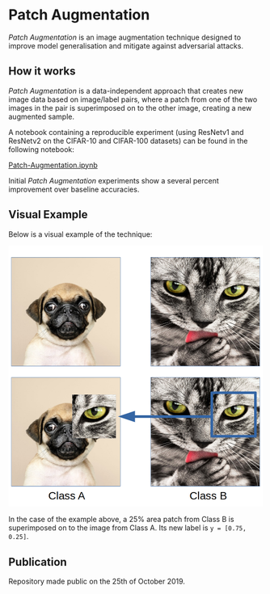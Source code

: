 # Patch Augmentation
*Patch Augmentation* is an image augmentation technique designed to improve model generalisation and mitigate against adversarial attacks.

## How it works

*Patch Augmentation* is a data-independent approach that creates new image data based on image/label pairs, where a patch from one of the two images in the pair is superimposed on to the other image, creating a new augmented sample. 

A notebook containing a reproducible experiment (using ResNetv1 and ResNetv2 on the CIFAR-10 and CIFAR-100 datasets) can be found in the following notebook:

[Patch-Augmentation.ipynb](Patch-Augmentation.ipynb)

Initial *Patch Augmentation* experiments show a several percent improvement over baseline accuracies.  

## Visual Example

Below is a visual example of the technique:

![simple-patch-aug-example](./DemoImages/patch-augmentation-simple-example.png)

In the case of the example above, a 25% area patch from Class B is superimposed on to the image from Class A. Its new label is `y = [0.75, 0.25]`.

## Publication

Repository made public on the 25th of October 2019.
